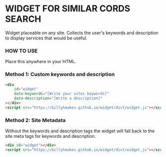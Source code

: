 # WIDGET FOR SIMILAR CORDS SEARCH

Widget placeable on any site. Collects the user's keywords and description to display services that would be useful.

### HOW TO USE

Place this anywhere in your HTML.

### Method 1: Custom keywords and description

```html
<div
	id="widget"
	data-keywords="[Write your sites keywords]"
	data-description="[Write a description]"
></div>
<script src="https://billyhawkes.github.io/widget/dist/widget.js"></script>
```

### Method 2: Site Metadata

Without the keywords and description tags the widget will fall back to the site meta tags for keywords and description.

```html
<div id="widget"></div>
<script src="https://billyhawkes.github.io/widget/dist/widget.js"></script>
```
